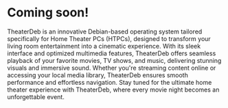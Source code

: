 # Coming soon!
TheaterDeb is an innovative Debian-based operating system tailored specifically for Home Theater PCs (HTPCs), designed to transform your living room entertainment into a cinematic experience. With its sleek interface and optimized multimedia features, TheaterDeb offers seamless playback of your favorite movies, TV shows, and music, delivering stunning visuals and immersive sound. Whether you're streaming content online or accessing your local media library, TheaterDeb ensures smooth performance and effortless navigation. Stay tuned for the ultimate home theater experience with TheaterDeb, where every movie night becomes an unforgettable event.
